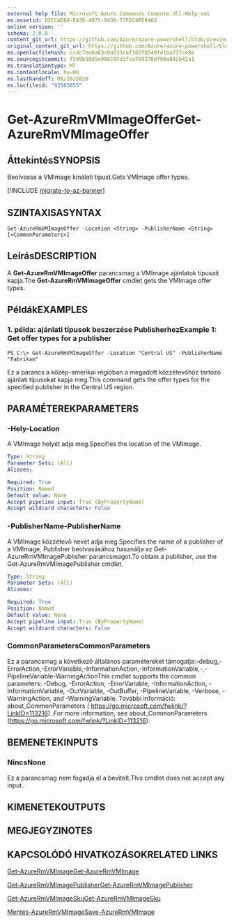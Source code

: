 ```yaml
---
external help file: Microsoft.Azure.Commands.Compute.dll-Help.xml
ms.assetid: D2CCAEB4-E43E-4075-9436-77F2C4FE9463
online version: ''
schema: 2.0.0
content_git_url: https://github.com/Azure/azure-powershell/blob/preview/src/ResourceManager/Compute/Stack/Commands.Compute/help/Get-AzureRmVMImageOffer.md
original_content_git_url: https://github.com/Azure/azure-powershell/blob/preview/src/ResourceManager/Compute/Stack/Commands.Compute/help/Get-AzureRmVMImageOffer.md
ms.openlocfilehash: ccdc7ee8a63c0a633caf162f8549fd1ba737ce8e
ms.sourcegitcommit: f599b50d5e980197d1fca769378df90a842b42a1
ms.translationtype: MT
ms.contentlocale: hu-HU
ms.lasthandoff: 08/20/2020
ms.locfileid: "93503855"
---
```

# <span data-ttu-id="30788-101">Get-AzureRmVMImageOffer</span><span class="sxs-lookup"><span data-stu-id="30788-101">Get-AzureRmVMImageOffer</span></span>

## <span data-ttu-id="30788-102">Áttekintés</span><span class="sxs-lookup"><span data-stu-id="30788-102">SYNOPSIS</span></span>
<span data-ttu-id="30788-103">Beolvassa a VMImage kínálati típust.</span><span class="sxs-lookup"><span data-stu-id="30788-103">Gets VMImage offer types.</span></span>

[!INCLUDE [migrate-to-az-banner](../../includes/migrate-to-az-banner.md)]

## <span data-ttu-id="30788-104">SZINTAXISA</span><span class="sxs-lookup"><span data-stu-id="30788-104">SYNTAX</span></span>

```
Get-AzureRmVMImageOffer -Location <String> -PublisherName <String> [<CommonParameters>]
```

## <span data-ttu-id="30788-105">Leírás</span><span class="sxs-lookup"><span data-stu-id="30788-105">DESCRIPTION</span></span>
<span data-ttu-id="30788-106">A **Get-AzureRmVMImageOffer** parancsmag a VMImage ajánlatok típusait kapja.</span><span class="sxs-lookup"><span data-stu-id="30788-106">The **Get-AzureRmVMImageOffer** cmdlet gets the VMImage offer types.</span></span>

## <span data-ttu-id="30788-107">Példák</span><span class="sxs-lookup"><span data-stu-id="30788-107">EXAMPLES</span></span>

### <span data-ttu-id="30788-108">1. példa: ajánlati típusok beszerzése Publisherhez</span><span class="sxs-lookup"><span data-stu-id="30788-108">Example 1: Get offer types for a publisher</span></span>
```
PS C:\> Get-AzureRmVMImageOffer -Location "Central US" -PublisherName "Fabrikam"
```

<span data-ttu-id="30788-109">Ez a parancs a közép-amerikai régióban a megadott közzétevőhöz tartozó ajánlati típusokat kapja meg.</span><span class="sxs-lookup"><span data-stu-id="30788-109">This command gets the offer types for the specified publisher in the Central US region.</span></span>

## <span data-ttu-id="30788-110">PARAMÉTEREK</span><span class="sxs-lookup"><span data-stu-id="30788-110">PARAMETERS</span></span>

### <span data-ttu-id="30788-111">-Hely</span><span class="sxs-lookup"><span data-stu-id="30788-111">-Location</span></span>
<span data-ttu-id="30788-112">A VMImage helyét adja meg.</span><span class="sxs-lookup"><span data-stu-id="30788-112">Specifies the location of the VMImage.</span></span>

```yaml
Type: String
Parameter Sets: (All)
Aliases: 

Required: True
Position: Named
Default value: None
Accept pipeline input: True (ByPropertyName)
Accept wildcard characters: False
```

### <span data-ttu-id="30788-113">-PublisherName</span><span class="sxs-lookup"><span data-stu-id="30788-113">-PublisherName</span></span>
<span data-ttu-id="30788-114">A VMImage közzétevő nevét adja meg.</span><span class="sxs-lookup"><span data-stu-id="30788-114">Specifies the name of a publisher of a VMImage.</span></span>
<span data-ttu-id="30788-115">Publisher beolvasásához használja az Get-AzureRmVMImagePublisher parancsmagot.</span><span class="sxs-lookup"><span data-stu-id="30788-115">To obtain a publisher, use the Get-AzureRmVMImagePublisher cmdlet.</span></span>

```yaml
Type: String
Parameter Sets: (All)
Aliases: 

Required: True
Position: Named
Default value: None
Accept pipeline input: True (ByPropertyName)
Accept wildcard characters: False
```

### <span data-ttu-id="30788-116">CommonParameters</span><span class="sxs-lookup"><span data-stu-id="30788-116">CommonParameters</span></span>
<span data-ttu-id="30788-117">Ez a parancsmag a következő általános paramétereket támogatja:-debug,-ErrorAction,-ErrorVariable,-InformationAction,-InformationVariable,-,-PipelineVariable-WarningAction</span><span class="sxs-lookup"><span data-stu-id="30788-117">This cmdlet supports the common parameters: -Debug, -ErrorAction, -ErrorVariable, -InformationAction, -InformationVariable, -OutVariable, -OutBuffer, -PipelineVariable, -Verbose, -WarningAction, and -WarningVariable.</span></span> <span data-ttu-id="30788-118">További információ: about_CommonParameters ( https://go.microsoft.com/fwlink/?LinkID=113216) .</span><span class="sxs-lookup"><span data-stu-id="30788-118">For more information, see about_CommonParameters (https://go.microsoft.com/fwlink/?LinkID=113216).</span></span>

## <span data-ttu-id="30788-119">BEMENETEK</span><span class="sxs-lookup"><span data-stu-id="30788-119">INPUTS</span></span>

### <span data-ttu-id="30788-120">Nincs</span><span class="sxs-lookup"><span data-stu-id="30788-120">None</span></span>
<span data-ttu-id="30788-121">Ez a parancsmag nem fogadja el a bevitelt.</span><span class="sxs-lookup"><span data-stu-id="30788-121">This cmdlet does not accept any input.</span></span>

## <span data-ttu-id="30788-122">KIMENETEK</span><span class="sxs-lookup"><span data-stu-id="30788-122">OUTPUTS</span></span>

## <span data-ttu-id="30788-123">MEGJEGYZI</span><span class="sxs-lookup"><span data-stu-id="30788-123">NOTES</span></span>

## <span data-ttu-id="30788-124">KAPCSOLÓDÓ HIVATKOZÁSOK</span><span class="sxs-lookup"><span data-stu-id="30788-124">RELATED LINKS</span></span>

[<span data-ttu-id="30788-125">Get-AzureRmVMImage</span><span class="sxs-lookup"><span data-stu-id="30788-125">Get-AzureRmVMImage</span></span>](./Get-AzureRmVMImage.md)

[<span data-ttu-id="30788-126">Get-AzureRmVMImagePublisher</span><span class="sxs-lookup"><span data-stu-id="30788-126">Get-AzureRmVMImagePublisher</span></span>](./Get-AzureRmVMImagePublisher.md)

[<span data-ttu-id="30788-127">Get-AzureRmVMImageSku</span><span class="sxs-lookup"><span data-stu-id="30788-127">Get-AzureRmVMImageSku</span></span>](./Get-AzureRmVMImageSku.md)

[<span data-ttu-id="30788-128">Mentés-AzureRmVMImage</span><span class="sxs-lookup"><span data-stu-id="30788-128">Save-AzureRmVMImage</span></span>](./Save-AzureRmVMImage.md)


